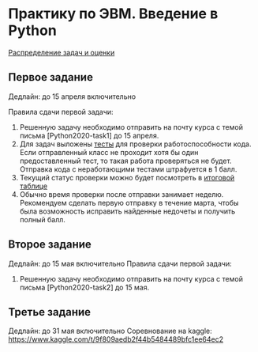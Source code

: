 # Практику по ЭВМ. Введение в Python

[Распределение задач и оценки](https://docs.google.com/spreadsheets/d/1ahxdzLJ1PtfgvLFY549vYONwjlfX8zZQFZxN_RGBARI/edit?usp=sharing)
## Первое задание
Дедлайн: до 15 апреля включительно

Правила сдачи первой задачи:
1. Решенную задачу необходимо отправить на почту курса с темой письма [Python2020-task1] до 15 апреля.
2. Для задач выложены [тесты]((./assignments/tests)) для проверки работоспособности кода. Если отправленный класс не проходит хотя бы один предоставленный тест, то такая работа проверяться не будет. Отправка кода с неработающими тестами  штрафуется в 1 балл.
3. Текущий статус проверки можно будет посмотреть в [итоговой таблице](https://docs.google.com/spreadsheets/d/1ahxdzLJ1PtfgvLFY549vYONwjlfX8zZQFZxN_RGBARI/edit)
4. Обычно время проверки после отправки занимает неделю. Рекомендуем сделать первую отправку в течение марта, чтобы была возможность исправить найденные недочеты и получить полный балл.

## Второе задание
Дедлайн: до 15 мая включительно
Правила сдачи первой задачи:
1. Решенную задачу необходимо отправить на почту курса с темой письма [Python2020-task2] до 15 мая.

## Третье задание
Дедлайн: до 31 мая включительно
Соревнование на kaggle: https://www.kaggle.com/t/9f809aedb2f44b5484489bfc1ee64ec2
